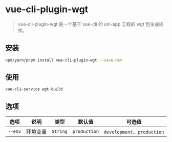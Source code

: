 # vue-cli-plugin-wgt

> vue-cli-plugin-wgt 是一个基于 vue-cli 的 uni-app 工程的 wgt 包生成插件。

## 安装

```bash
npm/yarn/pnpm install vue-cli-plugin-wgt --save-dev
```

## 使用

```bash
vue-cli-service wgt-build
```

## 选项

| 选项 | 说明 | 类型 | 默认值 | 可选值 |
| --- | --- | --- | --- | --- |
| `--env` | 环境变量 | `String` | `production` | `development`、`production` |
